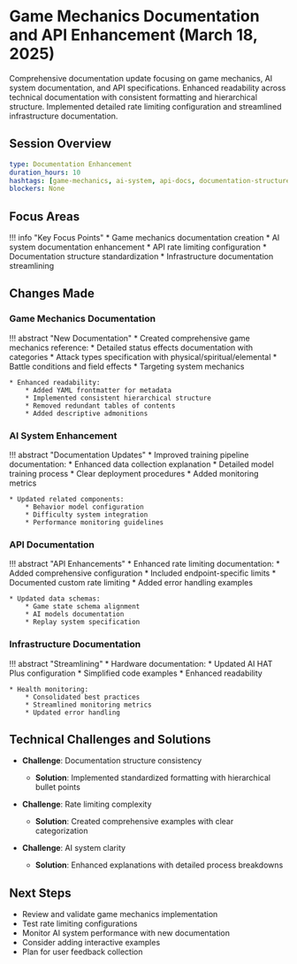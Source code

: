# Game Mechanics Documentation and API Enhancement (March 18, 2025)

Comprehensive documentation update focusing on game mechanics, AI system documentation, and API specifications. Enhanced readability across technical documentation with consistent formatting and hierarchical structure. Implemented detailed rate limiting configuration and streamlined infrastructure documentation.

## Session Overview

```yaml
type: Documentation Enhancement
duration_hours: 10
hashtags: [game-mechanics, ai-system, api-docs, documentation-structure, combat-system, rate-limiting, technical-docs]
blockers: None
```

## Focus Areas

!!! info "Key Focus Points"
    * Game mechanics documentation creation
    * AI system documentation enhancement
    * API rate limiting configuration
    * Documentation structure standardization
    * Infrastructure documentation streamlining

## Changes Made

### Game Mechanics Documentation

!!! abstract "New Documentation"
    * Created comprehensive game mechanics reference:
        * Detailed status effects documentation with categories
        * Attack types specification with physical/spiritual/elemental
        * Battle conditions and field effects
        * Targeting system mechanics
    
    * Enhanced readability:
        * Added YAML frontmatter for metadata
        * Implemented consistent hierarchical structure
        * Removed redundant tables of contents
        * Added descriptive admonitions

### AI System Enhancement

!!! abstract "Documentation Updates"
    * Improved training pipeline documentation:
        * Enhanced data collection explanation
        * Detailed model training process
        * Clear deployment procedures
        * Added monitoring metrics
    
    * Updated related components:
        * Behavior model configuration
        * Difficulty system integration
        * Performance monitoring guidelines

### API Documentation

!!! abstract "API Enhancements"
    * Enhanced rate limiting documentation:
        * Added comprehensive configuration
        * Included endpoint-specific limits
        * Documented custom rate limiting
        * Added error handling examples
    
    * Updated data schemas:
        * Game state schema alignment
        * AI models documentation
        * Replay system specification

### Infrastructure Documentation

!!! abstract "Streamlining"
    * Hardware documentation:
        * Updated AI HAT Plus configuration
        * Simplified code examples
        * Enhanced readability
    
    * Health monitoring:
        * Consolidated best practices
        * Streamlined monitoring metrics
        * Updated error handling

## Technical Challenges and Solutions

* **Challenge**: Documentation structure consistency
    * **Solution**: Implemented standardized formatting with hierarchical bullet points

* **Challenge**: Rate limiting complexity
    * **Solution**: Created comprehensive examples with clear categorization

* **Challenge**: AI system clarity
    * **Solution**: Enhanced explanations with detailed process breakdowns

## Next Steps

* Review and validate game mechanics implementation
* Test rate limiting configurations
* Monitor AI system performance with new documentation
* Consider adding interactive examples
* Plan for user feedback collection
